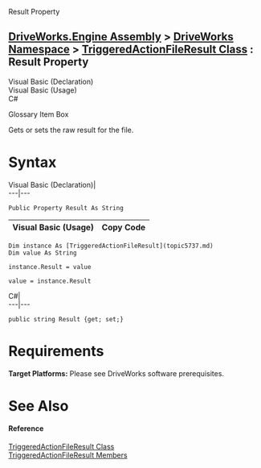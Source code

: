 Result Property   
  
[DriveWorks.Engine Assembly](topic2156.md) > [DriveWorks Namespace](topic2159.md) > [TriggeredActionFileResult Class](topic5737.md) : Result Property  
---  
  
Visual Basic (Declaration)    
Visual Basic (Usage)    
C# 

Glossary Item Box

Gets or sets the raw result for the file. 

# Syntax

Visual Basic (Declaration)|   
---|---  
      
    
    Public Property Result As String  
  
Visual Basic (Usage)| Copy Code  
---|---  
      
    
    Dim instance As [TriggeredActionFileResult](topic5737.md)
    Dim value As String
     
    instance.Result = value
     
    value = instance.Result  
  
C#|   
---|---  
      
    
    public string Result {get; set;}  
  
# Requirements

**Target Platforms:** Please see DriveWorks software prerequisites.

# See Also

#### Reference

[TriggeredActionFileResult Class](topic5737.md)   
[TriggeredActionFileResult Members](topic5738.md)


